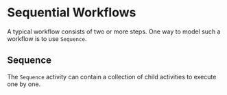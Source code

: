 # Sequential Workflows

A typical workflow consists of two or more steps. One way to model such a workflow is to use `Sequence`.

## Sequence

The `Sequence` activity can contain a collection of child activities to execute one by one.
